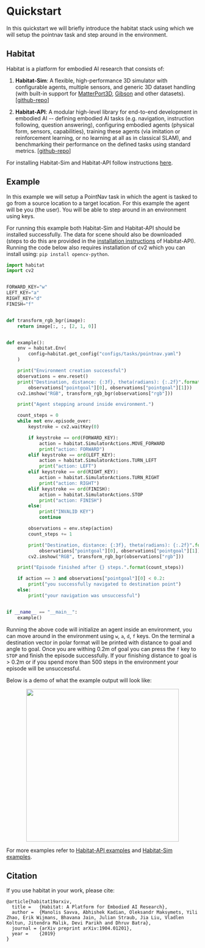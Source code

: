 # Quickstart 

In this quickstart we will briefly introduce the habitat stack using which we will setup the pointnav task and step around in the environment.

## Habitat

Habitat is a platform for embodied AI research that consists of:
1. **Habitat-Sim**: A flexible, high-performance 3D simulator with configurable agents, multiple sensors, and generic 3D dataset handling (with built-in support for [MatterPort3D](https://niessner.github.io/Matterport/), [Gibson](http://gibsonenv.stanford.edu/database/) and other datasets). [[github-repo](https://github.com/facebookresearch/habitat-sim)]
    
1. **Habitat-API**: A modular high-level library for end-to-end development in embodied AI -- defining embodied AI tasks (e.g. navigation, instruction following, question answering), configuring embodied agents (physical form, sensors, capabilities), training these agents (via imitation or reinforcement learning, or no learning at all as in classical SLAM), and benchmarking their performance on the defined tasks using standard metrics. [[github-repo](https://github.com/facebookresearch/habitat-api)]

For installing Habitat-Sim and Habitat-API follow instructions [here](https://github.com/facebookresearch/habitat-api#installation).

## Example

In this example we will setup a PointNav task in which the agent is tasked to go from a source location to a target location. For this example the agent will be you (the user). You will be able to step around in an environment using keys.

For running this example both Habitat-Sim and Habitat-API should be installed successfully. The data for scene should also be downloaded (steps to do this are provided in the [installation instructions](https://github.com/facebookresearch/habitat-api#installation) of Habitat-API). Running the code below also requires installation of cv2 which you can install using: `pip install opencv-python`.

```python
import habitat
import cv2


FORWARD_KEY="w"
LEFT_KEY="a"
RIGHT_KEY="d"
FINISH="f"


def transform_rgb_bgr(image):
    return image[:, :, [2, 1, 0]]


def example():
    env = habitat.Env(
        config=habitat.get_config("configs/tasks/pointnav.yaml")
    )

    print("Environment creation successful")
    observations = env.reset()
    print("Destination, distance: {:3f}, theta(radians): {:.2f}".format(
        observations["pointgoal"][0], observations["pointgoal"][1]))
    cv2.imshow("RGB", transform_rgb_bgr(observations["rgb"]))

    print("Agent stepping around inside environment.")

    count_steps = 0
    while not env.episode_over:
        keystroke = cv2.waitKey(0)

        if keystroke == ord(FORWARD_KEY):
            action = habitat.SimulatorActions.MOVE_FORWARD
            print("action: FORWARD")
        elif keystroke == ord(LEFT_KEY):
            action = habitat.SimulatorActions.TURN_LEFT
            print("action: LEFT")
        elif keystroke == ord(RIGHT_KEY):
            action = habitat.SimulatorActions.TURN_RIGHT
            print("action: RIGHT")
        elif keystroke == ord(FINISH):
            action = habitat.SimulatorActions.STOP
            print("action: FINISH")
        else:
            print("INVALID KEY")
            continue

        observations = env.step(action)
        count_steps += 1

        print("Destination, distance: {:3f}, theta(radians): {:.2f}".format(
            observations["pointgoal"][0], observations["pointgoal"][1]))
        cv2.imshow("RGB", transform_rgb_bgr(observations["rgb"]))

    print("Episode finished after {} steps.".format(count_steps))

    if action == 3 and observations["pointgoal"][0] < 0.2:
        print("you successfully navigated to destination point")
    else:
        print("your navigation was unsuccessful")


if __name__ == "__main__":
    example()
```

Running the above code will initialize an agent inside an environment, you can move around in the environment using `w`, `a`, `d`, `f` keys. On the terminal a destination vector in polar format will be printed with distance to goal and angle to goal. Once you are withing 0.2m of goal you can press the `f` key to `STOP` and finish the episode successfully. If your finishing distance to goal is > 0.2m or if you spend more than 500 steps in the environment your episode will be unsuccessful.

Below is a demo of what the example output will look like:

<p align="center">
  <img src="https://i.imgur.com/5EaQUnf.png"  height="400">
</p>

For more examples refer to [Habitat-API examples](https://github.com/facebookresearch/habitat-sim/tree/master/examples) and [Habitat-Sim examples](https://github.com/facebookresearch/habitat-sim/tree/master/examples).

## Citation

If you use habitat in your work, please cite:

```text
@article{habitat19arxiv,
  title =   {Habitat: A Platform for Embodied AI Research},
  author =  {Manolis Savva, Abhishek Kadian, Oleksandr Maksymets, Yili Zhao, Erik Wijmans, Bhavana Jain, Julian Straub, Jia Liu, Vladlen Koltun, Jitendra Malik, Devi Parikh and Dhruv Batra},
  journal = {arXiv preprint arXiv:1904.01201},
  year =    {2019}
}
```

